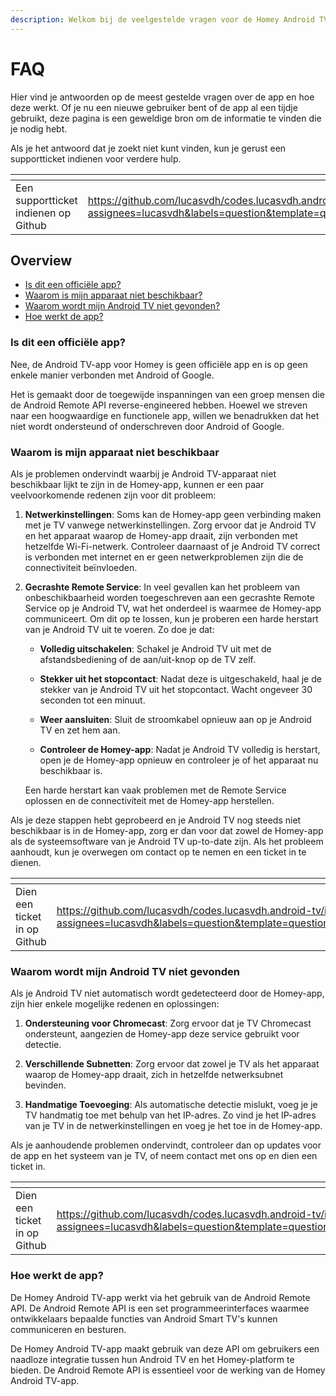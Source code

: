 ```yaml
---
description: Welkom bij de veelgestelde vragen voor de Homey Android TV-app!
---
```


# FAQ

Hier vind je antwoorden op de meest gestelde vragen over de app en hoe deze werkt. Of je nu een nieuwe gebruiker bent of
de app al een tijdje gebruikt, deze pagina is een geweldige bron om de informatie te vinden die je nodig hebt.

Als je het antwoord dat je zoekt niet kunt vinden, kun je gerust een supportticket indienen voor verdere hulp.

<table data-card-size="large" data-view="cards"><thead><tr><th></th><th data-type="content-ref"></th><th data-hidden data-card-cover data-type="files"></th><th data-hidden data-card-target data-type="content-ref"></th></tr></thead><tbody><tr><td>Een supportticket indienen op Github</td><td><a href="https://github.com/lucasvdh/codes.lucasvdh.android-tv/issues/new?assignees=lucasvdh&#x26;labels=question&#x26;template=question.md&#x26;title=%5BQuestion%5D+">https://github.com/lucasvdh/codes.lucasvdh.android-tv/issues/new?assignees=lucasvdh&#x26;labels=question&#x26;template=question.md&#x26;title=%5BQuestion%5D+</a></td><td><a href="../.gitbook/assets/github.png">github.png</a></td><td><a href="https://github.com/lucasvdh/codes.lucasvdh.android-tv/issues/new?assignees=lucasvdh&#x26;labels=question&#x26;template=question.md&#x26;title=%5BQuestion%5D+">https://github.com/lucasvdh/codes.lucasvdh.android-tv/issues/new?assignees=lucasvdh&#x26;labels=question&#x26;template=question.md&#x26;title=%5BQuestion%5D+</a></td></tr></tbody></table>

## Overview

* [Is dit een officiële app?](faq.md#is-dit-een-officiële-app)
* [Waarom is mijn apparaat niet beschikbaar?](faq.md#waarom-is-mijn-apparaat-niet-beschikbaar)
* [Waarom wordt mijn Android TV niet gevonden?](faq.md#waarom-wordt-mijn-android-tv-niet-gevonden)
* [Hoe werkt de app?](faq.md#hoe-werkt-de-app)

### Is dit een officiële app?

Nee, de Android TV-app voor Homey is geen officiële app en is op geen enkele manier verbonden met Android of Google.

Het is gemaakt door de toegewijde inspanningen van een groep mensen die de Android Remote API reverse-engineered hebben.
Hoewel we streven naar een hoogwaardige en functionele app, willen we benadrukken dat het niet wordt ondersteund of
onderschreven door Android of Google.

### Waarom is mijn apparaat niet beschikbaar

Als je problemen ondervindt waarbij je Android TV-apparaat niet beschikbaar lijkt te zijn in de Homey-app, kunnen er een paar veelvoorkomende redenen zijn voor dit probleem:

1. **Netwerkinstellingen**: Soms kan de Homey-app geen verbinding maken met je TV vanwege netwerkinstellingen. Zorg ervoor dat je Android TV en het apparaat waarop de Homey-app draait, zijn verbonden met hetzelfde Wi-Fi-netwerk. Controleer daarnaast of je Android TV correct is verbonden met internet en er geen netwerkproblemen zijn die de connectiviteit beïnvloeden.

2. **Gecrashte Remote Service**: In veel gevallen kan het probleem van onbeschikbaarheid worden toegeschreven aan een gecrashte Remote Service op je Android TV, wat het onderdeel is waarmee de Homey-app communiceert. Om dit op te lossen, kun je proberen een harde herstart van je Android TV uit te voeren. Zo doe je dat:

    * **Volledig uitschakelen**: Schakel je Android TV uit met de afstandsbediening of de aan/uit-knop op de TV zelf.

    * **Stekker uit het stopcontact**: Nadat deze is uitgeschakeld, haal je de stekker van je Android TV uit het stopcontact. Wacht ongeveer 30 seconden tot een minuut.

    * **Weer aansluiten**: Sluit de stroomkabel opnieuw aan op je Android TV en zet hem aan.

    * **Controleer de Homey-app**: Nadat je Android TV volledig is herstart, open je de Homey-app opnieuw en controleer je of het apparaat nu beschikbaar is.

   Een harde herstart kan vaak problemen met de Remote Service oplossen en de connectiviteit met de Homey-app herstellen.

Als je deze stappen hebt geprobeerd en je Android TV nog steeds niet beschikbaar is in de Homey-app, zorg er dan voor dat zowel de Homey-app als de systeemsoftware van je Android TV up-to-date zijn. Als het probleem aanhoudt, kun je overwegen om contact op te nemen en een ticket in te dienen.

<table data-card-size="large" data-view="cards"><thead><tr><th></th><th data-type="content-ref"></th><th data-hidden data-card-cover data-type="files"></th><th data-hidden data-card-target data-type="content-ref"></th></tr></thead><tbody><tr><td>Dien een ticket in op Github</td><td><a href="https://github.com/lucasvdh/codes.lucasvdh.android-tv/issues/new?assignees=lucasvdh&#x26;labels=question&#x26;template=question.md&#x26;title=%5BQuestion%5D+">https://github.com/lucasvdh/codes.lucasvdh.android-tv/issues/new?assignees=lucasvdh&#x26;labels=question&#x26;template=question.md&#x26;title=%5BQuestion%5D+</a></td><td><a href="../.gitbook/assets/github.png">github.png</a></td><td><a href="https://github.com/lucasvdh/codes.lucasvdh.android-tv/issues/new?assignees=lucasvdh&#x26;labels=question&#x26;template=question.md&#x26;title=%5BQuestion%5D+">https://github.com/lucasvdh/codes.lucasvdh.android-tv/issues/new?assignees=lucasvdh&#x26;labels=question&#x26;template=question.md&#x26;title=%5BQuestion%5D+</a></td></tr></tbody></table>

### Waarom wordt mijn Android TV niet gevonden

Als je Android TV niet automatisch wordt gedetecteerd door de Homey-app, zijn hier enkele mogelijke redenen en oplossingen:

1. **Ondersteuning voor Chromecast**: Zorg ervoor dat je TV Chromecast ondersteunt, aangezien de Homey-app deze service gebruikt voor detectie.

2. **Verschillende Subnetten**: Zorg ervoor dat zowel je TV als het apparaat waarop de Homey-app draait, zich in hetzelfde netwerksubnet bevinden.

3. **Handmatige Toevoeging**: Als automatische detectie mislukt, voeg je je TV handmatig toe met behulp van het IP-adres. Zo vind je het IP-adres van je TV in de netwerkinstellingen en voeg je het toe in de Homey-app.

Als je aanhoudende problemen ondervindt, controleer dan op updates voor de app en het systeem van je TV, of neem contact met ons op en dien een ticket in.

<table data-card-size="large" data-view="cards"><thead><tr><th></th><th data-type="content-ref"></th><th data-hidden data-card-cover data-type="files"></th><th data-hidden data-card-target data-type="content-ref"></th></tr></thead><tbody><tr><td>Dien een ticket in op Github</td><td><a href="https://github.com/lucasvdh/codes.lucasvdh.android-tv/issues/new?assignees=lucasvdh&#x26;labels=question&#x26;template=question.md&#x26;title=%5BQuestion%5D+">https://github.com/lucasvdh/codes.lucasvdh.android-tv/issues/new?assignees=lucasvdh&#x26;labels=question&#x26;template=question.md&#x26;title=%5BQuestion%5D+</a></td><td><a href="../.gitbook/assets/github.png">github.png</a></td><td><a href="https://github.com/lucasvdh/codes.lucasvdh.android-tv/issues/new?assignees=lucasvdh&#x26;labels=question&#x26;template=question.md&#x26;title=%5BQuestion%5D+">https://github.com/lucasvdh/codes.lucasvdh.android-tv/issues/new?assignees=lucasvdh&#x26;labels=question&#x26;template=question.md&#x26;title=%5BQuestion%5D+</a></td></tr></tbody></table>


### Hoe werkt de app?

De Homey Android TV-app werkt via het gebruik van de Android Remote API. De Android Remote API is een set
programmeerinterfaces waarmee ontwikkelaars bepaalde functies van Android Smart TV's kunnen communiceren en besturen.

De Homey Android TV-app maakt gebruik van deze API om gebruikers een naadloze integratie tussen hun Android TV en het
Homey-platform te bieden. De Android Remote API is essentieel voor de werking van de Homey Android TV-app.
